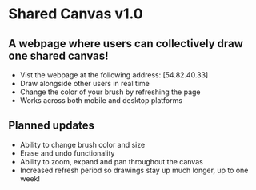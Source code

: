 # Shared Canvas v1.0

## A webpage where users can collectively draw one shared canvas!
- Vist the webpage at the following address: [54.82.40.33]
- Draw alongside other users in real time
- Change the color of your brush by refreshing the page
- Works across both mobile and desktop platforms

## Planned updates
- Ability to change brush color and size
- Erase and undo functionality
- Ability to zoom, expand and pan throughout the canvas
- Increased refresh period so drawings stay up much longer, up to one week!
